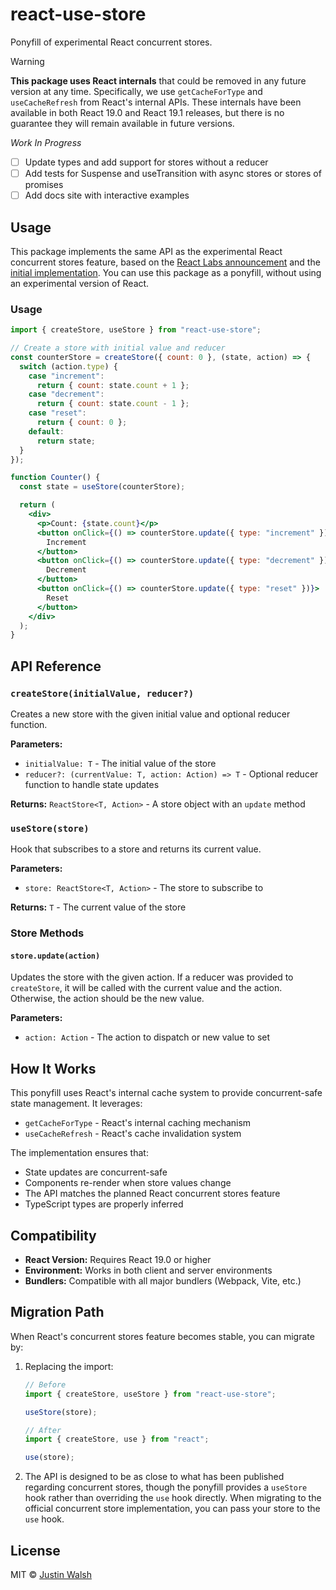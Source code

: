 # react-use-store

Ponyfill of experimental React concurrent stores.
> [!WARNING]
> **This package uses React internals** that could be removed in any future version at any time. Specifically, we use `getCacheForType` and `useCacheRefresh` from React's internal APIs. These internals have been available in both React 19.0 and React 19.1 releases, but there is no guarantee they will remain available in future versions.

_Work In Progress_  
- [ ] Update types and add support for stores without a reducer
- [ ] Add tests for Suspense and useTransition with async stores or stores of promises
- [ ] Add docs site with interactive examples

## Usage

This package implements the same API as the experimental React concurrent stores feature, based on the [React Labs announcement](https://react.dev/blog/2025/04/23/react-labs-view-transitions-activity-and-more#concurrent-stores) and the [initial implementation](https://github.com/facebook/react/pull/33215). You can use this package as a ponyfill, without using an experimental version of React.

### Usage

```jsx
import { createStore, useStore } from "react-use-store";

// Create a store with initial value and reducer
const counterStore = createStore({ count: 0 }, (state, action) => {
  switch (action.type) {
    case "increment":
      return { count: state.count + 1 };
    case "decrement":
      return { count: state.count - 1 };
    case "reset":
      return { count: 0 };
    default:
      return state;
  }
});

function Counter() {
  const state = useStore(counterStore);

  return (
    <div>
      <p>Count: {state.count}</p>
      <button onClick={() => counterStore.update({ type: "increment" })}>
        Increment
      </button>
      <button onClick={() => counterStore.update({ type: "decrement" })}>
        Decrement
      </button>
      <button onClick={() => counterStore.update({ type: "reset" })}>
        Reset
      </button>
    </div>
  );
}
```

## API Reference

### `createStore(initialValue, reducer?)`

Creates a new store with the given initial value and optional reducer function.

**Parameters:**

- `initialValue: T` - The initial value of the store
- `reducer?: (currentValue: T, action: Action) => T` - Optional reducer function to handle state updates

**Returns:** `ReactStore<T, Action>` - A store object with an `update` method

### `useStore(store)`

Hook that subscribes to a store and returns its current value.

**Parameters:**

- `store: ReactStore<T, Action>` - The store to subscribe to

**Returns:** `T` - The current value of the store

### Store Methods

#### `store.update(action)`

Updates the store with the given action. If a reducer was provided to `createStore`, it will be called with the current value and the action. Otherwise, the action should be the new value.

**Parameters:**

- `action: Action` - The action to dispatch or new value to set

## How It Works

This ponyfill uses React's internal cache system to provide concurrent-safe state management. It leverages:

- `getCacheForType` - React's internal caching mechanism
- `useCacheRefresh` - React's cache invalidation system

The implementation ensures that:

- State updates are concurrent-safe
- Components re-render when store values change
- The API matches the planned React concurrent stores feature
- TypeScript types are properly inferred

## Compatibility

- **React Version:** Requires React 19.0 or higher
- **Environment:** Works in both client and server environments
- **Bundlers:** Compatible with all major bundlers (Webpack, Vite, etc.)

## Migration Path

When React's concurrent stores feature becomes stable, you can migrate by:

1. Replacing the import:

   ```jsx
   // Before
   import { createStore, useStore } from "react-use-store";

   useStore(store);

   // After
   import { createStore, use } from "react";

   use(store);
   ```

2. The API is designed to be as close to what has been published regarding concurrent stores, though the ponyfill provides a `useStore` hook rather than overriding the `use` hook directly. When migrating to the official concurrent store implementation, you can pass your store to the `use` hook.

## License

MIT © [Justin Walsh]()

